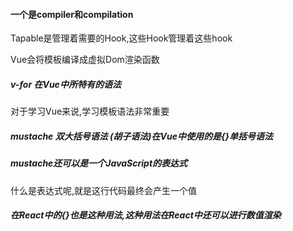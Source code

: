 #### 一个是compiler和compilation

Tapable是管理着需要的Hook,这些Hook管理着这些hook

Vue会将模板编译成虚拟Dom渲染函数

##### v-for 在Vue中所特有的语法

对于学习Vue来说,学习模板语法非常重要

##### mustache 双大括号语法 (胡子语法)在Vue中使用的是{}单括号语法



##### mustache还可以是一个JavaScript的表达式

什么是表达式呢,就是这行代码最终会产生一个值

##### 在React中的{}也是这种用法,这种用法在React中还可以进行数值渲染